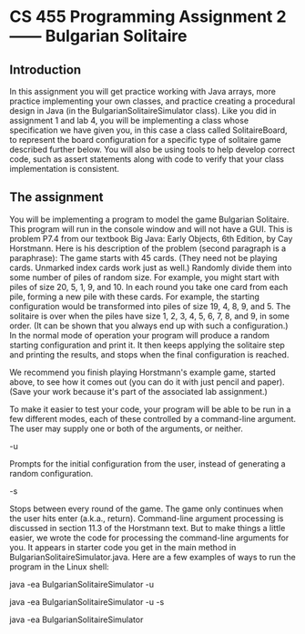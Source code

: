 CS 455 Programming Assignment 2 —— Bulgarian Solitaire
===============================
Introduction
------------
In this assignment you will get practice working with Java arrays, more practice implementing your own classes, and practice creating a procedural design in Java (in the BulgarianSolitaireSimulator class). Like you did in assignment 1 and lab 4, you will be implementing a class whose specification we have given you, in this case a class called SolitaireBoard, to represent the board configuration for a specific type of solitaire game described further below. You will also be using tools to help develop correct code, such as assert statements along with code to verify that your class implementation is consistent.

The assignment
--------------
You will be implementing a program to model the game Bulgarian Solitaire. This program will run in the console window and will not have a GUI. This is problem P7.4 from our textbook Big Java: Early Objects, 6th Edition, by Cay Horstmann. Here is his description of the problem (second paragraph is a paraphrase):
The game starts with 45 cards. (They need not be playing cards. Unmarked index cards work just as well.) Randomly divide them into some number of piles of random size. For example, you might start with piles of size 20, 5, 1, 9, and 10. In each round you take one card from each pile, forming a new pile with these cards. For example, the starting configuration would be transformed into piles of size 19, 4, 8, 9, and 5. The solitaire is over when the piles have size 1, 2, 3, 4, 5, 6, 7, 8, and 9, in some order. (It can be shown that you always end up with such a configuration.)
In the normal mode of operation your program will produce a random starting configuration and print it. It then keeps applying the solitaire step and printing the results, and stops when the final configuration is reached.

We recommend you finish playing Horstmann's example game, started above, to see how it comes out (you can do it with just pencil and paper). (Save your work because it's part of the associated lab assignment.)

To make it easier to test your code, your program will be able to be run in a few different modes, each of these controlled by a command-line argument. The user may supply one or both of the arguments, or neither.

-u

Prompts for the initial configuration from the user, instead of generating a random configuration.

-s

Stops between every round of the game. The game only continues when the user hits enter (a.k.a., return).
Command-line argument processing is discussed in section 11.3 of the Horstmann text. But to make things a little easier, we wrote the code for processing the command-line arguments for you. It appears in starter code you get in the main method in BulgarianSolitaireSimulator.java. Here are a few examples of ways to run the program in the Linux shell:

java -ea BulgarianSolitaireSimulator -u

java -ea BulgarianSolitaireSimulator -u -s

java -ea BulgarianSolitaireSimulator
